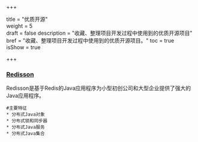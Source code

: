 +++

title = "优质开源"  
weight = 5  
draft = false 
description = "收藏、整理项目开发过程中使用到的优质开源项目"  
bref = "收藏、整理项目开发过程中使用到的优质开源项目。"
toc = true  
isShow = true

+++


### <font color=#3998e2>[Redisson](https://github.com/redisson/redisson)</font>
Redisson是基于Redis的Java应用程序为小型初创公司和大型企业提供了强大的Java应用程序。 

    #主要特征
    * 分布式Java对象
    * 分布式锁和同步器
    * 分布式Java服务
    * 分布式Java集合


